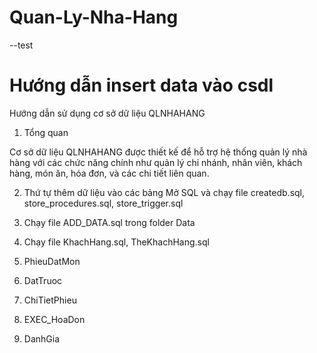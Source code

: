 # Quan-Ly-Nha-Hang
--test
# Hướng dẫn insert data vào csdl
Hướng dẫn sử dụng cơ sở dữ liệu QLNHAHANG

1. Tổng quan

Cơ sở dữ liệu QLNHAHANG được thiết kế để hỗ trợ hệ thống quản lý nhà hàng với các chức năng chính như quản lý chi nhánh, nhân viên, khách hàng, món ăn, hóa đơn, và các chi tiết liên quan.

2. Thứ tự thêm dữ liệu vào các bảng
Mở SQL và chạy file createdb.sql, store_procedures.sql, store_trigger.sql

1. Chạy file ADD_DATA.sql trong folder Data

2. Chạy file KhachHang.sql, TheKhachHang.sql

3. PhieuDatMon

4. DatTruoc

5. ChiTietPhieu

6. EXEC_HoaDon

7. DanhGia


